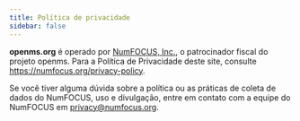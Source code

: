 ```yaml
---
title: Política de privacidade
sidebar: false
---
```


**openms.org** é operado por [NumFOCUS, Inc.](https://numfocus.org), o patrocinador fiscal do projeto openms. Para a Política de Privacidade deste site, consulte https://numfocus.org/privacy-policy.

Se você tiver alguma dúvida sobre a política ou as práticas de coleta de dados do NumFOCUS, uso e divulgação, entre em contato com a equipe do NumFOCUS em privacy@numfocus.org.





 




